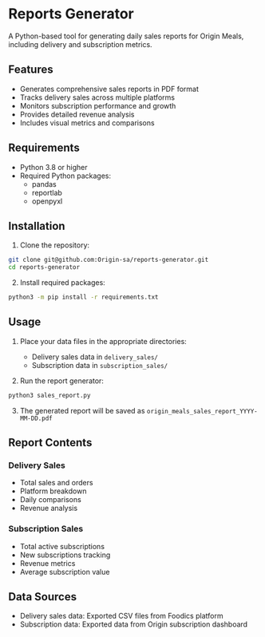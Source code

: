 # Reports Generator

A Python-based tool for generating daily sales reports for Origin Meals, including delivery and subscription metrics.

## Features

- Generates comprehensive sales reports in PDF format
- Tracks delivery sales across multiple platforms
- Monitors subscription performance and growth
- Provides detailed revenue analysis
- Includes visual metrics and comparisons

## Requirements

- Python 3.8 or higher
- Required Python packages:
  - pandas
  - reportlab
  - openpyxl

## Installation

1. Clone the repository:

```bash
git clone git@github.com:Origin-sa/reports-generator.git
cd reports-generator
```

2. Install required packages:

```bash
python3 -m pip install -r requirements.txt
```

## Usage

1. Place your data files in the appropriate directories:

   - Delivery sales data in `delivery_sales/`
   - Subscription data in `subscription_sales/`

2. Run the report generator:

```bash
python3 sales_report.py
```

3. The generated report will be saved as `origin_meals_sales_report_YYYY-MM-DD.pdf`

## Report Contents

### Delivery Sales

- Total sales and orders
- Platform breakdown
- Daily comparisons
- Revenue analysis

### Subscription Sales

- Total active subscriptions
- New subscriptions tracking
- Revenue metrics
- Average subscription value

## Data Sources

- Delivery sales data: Exported CSV files from Foodics platform
- Subscription data: Exported data from Origin subscription dashboard

